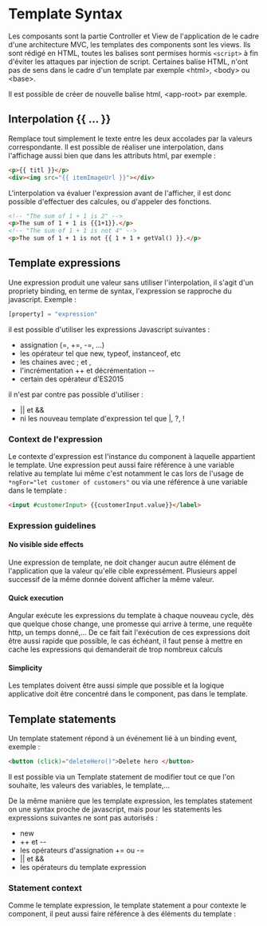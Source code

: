 # Template Syntax
Les composants sont la partie Controller et View de l'application de le cadre d'une architecture MVC, les templates des components sont les views. Ils sont rédigé en HTML, toutes les balises sont permises hormis ```<script>``` à fin d'éviter les attaques par injection de script. Certaines balise HTML, n'ont pas de sens dans le cadre d'un template par exemple <html\>, <body\> ou <base\>.

Il est possible de créer de nouvelle balise html, <app-root\> par exemple.

## Interpolation {{ ... }}
Remplace tout simplement le texte entre les deux accolades par la valeurs correspondante. Il est possible de réaliser une interpolation, dans l'affichage aussi bien que dans les attributs html, par exemple :
```html
<p>{{ titl }}</p>
<div><img src="{{ itemImageUrl }}"></div>
```
L'interpolation va évaluer l'expression avant de l'afficher, il est donc possible d'effectuer des calcules, ou d'appeler des fonctions.
```html
<!-- "The sum of 1 + 1 is 2" -->
<p>The sum of 1 + 1 is {{1+1}}.</p>
<!-- "The sum of 1 + 1 is not 4" -->
<p>The sum of 1 + 1 is not {{ 1 + 1 + getVal() }}.</p>
```

## Template expressions
Une expression produit une valeur sans utiliser l'interpolation, il s'agit d'un propriety binding, en terme de syntax, l'expression se rapproche du javascript. Exemple :
```javascript
[property] = "expression"
```
il est possible d'utiliser les expressions Javascript suivantes :

- assignation (=, +=, -=, ...)
- les opérateur tel que new, typeof, instanceof, etc
- les chaines avec ; et ,
- l'incrémentation ++ et décrémentation -\-
- certain des opérateur d'ES2015

il n'est par contre pas possible d'utiliser :

- || et &&
- ni les nouveau template d'expression tel que |, ?, !

### Context de l'expression
Le contexte d'expression est l'instance du component à laquelle appartient le template.
Une expression peut aussi faire référence à une variable relative au template lui même c'est notamment le cas lors de l'usage de ```*ngFor="let customer of customers"``` ou via une référence à une variable dans le template :
```html
<input #customerInput> {{customerInput.value}}</label>
```
### Expression guidelines
#### No visible side effects
Une expression de template, ne doit changer aucun autre élément de l'application que la valeur qu'elle cible expressément. Plusieurs appel successif de la même donnée doivent afficher la même valeur.
#### Quick execution
Angular exécute les expressions du template à chaque nouveau cycle, dès que quelque chose change, une promesse qui arrive à terme, une requête http, un temps donné,... De ce fait fait l'exécution de ces expressions doit être aussi rapide que possible, le cas échéant, il faut pense à mettre en cache les expressions qui demanderait de trop nombreux calculs
#### Simplicity
Les templates doivent être aussi simple que possible et la logique applicative doit être concentré dans le component, pas dans le template.

## Template statements
Un template statement répond à un événement lié à un binding event, exemple :
```html
<button (click)="deleteHero()">Delete hero </button>
```
Il est possible via un Template statement de modifier tout ce que l'on souhaite, les valeurs des variables, le template,...

De la même manière que les template expression, les templates statement on une syntax proche de javascript, mais pour les statements les expressions suivantes ne sont pas autorisés :

- new
- ++ et -\-
- les opérateurs d'assignation += ou -=
- || et &&
- les opérateurs du template expression

### Statement context
Comme le template expression, le template statement a pour contexte le component, il peut aussi faire référence à des éléments du template :

```

```
<!--stackedit_data:
eyJoaXN0b3J5IjpbMTIxMjU1NTg2NywtMTA2MjE0NTk1MSwtMT
Y2MzY5NTQwNywtODY1MTkxNTk4LC0xNjUwNjA5ODQzXX0=
-->